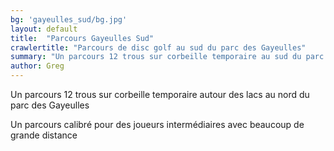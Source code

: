```yaml
---
bg: 'gayeulles_sud/bg.jpg'
layout: default
title:  "Parcours Gayeulles Sud"
crawlertitle: "Parcours de disc golf au sud du parc des Gayeulles"
summary: "Un parcours 12 trous sur corbeille temporaire au sud du parc des Gayeulles"
author: Greg
---
```



Un parcours 12 trous sur corbeille temporaire autour des lacs au nord du parc des Gayeulles

Un parcours calibré pour des joueurs intermédiaires avec beaucoup de grande distance